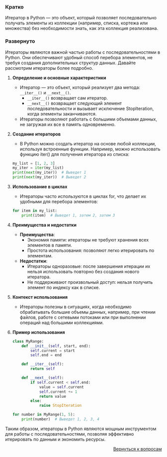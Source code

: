 ### Кратко

Итератор в Python — это объект, который позволяет последовательно получать элементы из коллекции (например, списка,
кортежа или множества) без необходимости знать, как эта коллекция реализована.

### Развернуто

Итераторы являются важной частью работы с последовательностями в Python. Они обеспечивают удобный способ перебора
элементов, не требуя создания дополнительных структур данных. Давайте рассмотрим итераторы более подробно.

1. **Определение и основные характеристики**
    - Итератор — это объект, который реализует два метода: `__iter__()` и `__next__()`.
        - `__iter__()` возвращает сам итератор.
        - `__next__()` возвращает следующий элемент последовательности и вызывает исключение StopIteration, когда
          элементы заканчиваются.
    - Итераторы позволяют работать с большими объемами данных, не загружая их все в память одновременно.

2. **Создание итераторов**
    - В Python можно создать итератор на основе любой коллекции, используя встроенные функции. Например, можно
      использовать функцию iter() для получения итератора из списка:
    ```Python
    my_list = [1, 2, 3]
    my_iter = iter(my_list)
    print(next(my_iter))  # Выведет 1
    print(next(my_iter))  # Выведет 2
    ```

3. **Использование в циклах**
    - Итераторы часто используются в циклах for, что делает их удобными для перебора элементов:
    ```Python
    for item in my_list:
        print(item)  # Выведет 1, затем 2, затем 3
    ```

4. **Преимущества и недостатки**
    - **Преимущества**:
        - Экономия памяти: итераторы не требуют хранения всех элементов в памяти.
        - Простота использования: позволяют легко итерировать по элементам.
    - **Недостатки**:
        - Итераторы одноразовые: после завершения итерации их нельзя использовать повторно без создания нового
          итератора.
        - Не поддерживают произвольный доступ: нельзя получить элемент по индексу как в списке.

5. **Контекст использования**
    - Итераторы полезны в ситуациях, когда необходимо обрабатывать большие объемы данных, например, при чтении файлов,
      работе с сетевыми потоками или при выполнении операций над большими коллекциями.

6. **Пример использования**
    ```Python
    class MyRange:
        def __init__(self, start, end):
            self.current = start
            self.end = end

        def __iter__(self):
            return self

        def __next__(self):
            if self.current < self.end:
                value = self.current
                self.current += 1
                return value
            else:
                raise StopIteration

    for number in MyRange(1, 5):
        print(number)  # Выведет 1, 2, 3, 4
    ```

Таким образом, итераторы в Python являются мощным инструментом для работы с последовательностями, позволяя эффективно
итерировать по данным и экономить ресурсы.

<div align="right">

[Вернуться к вопросам](../Вопросы.md)

</div>
